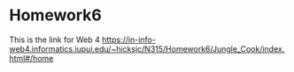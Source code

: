 # Homework6

This is the link for Web 4
https://in-info-web4.informatics.iupui.edu/~hicksjc/N315/Homework6/Jungle_Cook/index.html#/home
